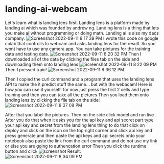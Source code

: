 # landing-ai-webcam
Let's learn what is landing lens first.
Landing lens is a platform made by landing ai which was founded by andrew ng.
Landing lens is a thing that lets you make ai without programming or doing math.
Landing ai is also my dads company.
![Screenshot 2022-09-11 8 17 39 PM](https://user-images.githubusercontent.com/69127002/189567699-e9256993-dab0-41bd-8e9c-b939298b7b5e.png)
I wrote this code on google colab that controlls to webcam and asks landing lens for the result.
So you wont have to use any camera app.
You can take pictures for the training data and testing data.
![Screenshot 2022-09-11 8 20 32 PM](https://user-images.githubusercontent.com/69127002/189567944-3a0a03c7-5d9f-4ad7-b168-ad1698090bda.png)
Then I downloaded all of the data by clicking the files tab on the side and downloading them onto landing lens
![Screenshot 2022-09-11 8 22 09 PM](https://user-images.githubusercontent.com/69127002/189568104-8c3dcc8e-a0bf-4715-a049-7dae96fcbc15.png)
Then I pressed train!
![Screenshot 2022-09-11 8 36 12 PM](https://user-images.githubusercontent.com/69127002/189569366-c669b8ed-defa-48b2-ae70-481d402220f5.png)

Then I copied the curl command and a program that uses the landing lens API to make the it predict stuff the same...  but with the webacam!
Here is how you can use it yourself.
for now just press the first 2 cells and type training
and then you can take all the pictures
Then you load them onto landing lens by clicking the file tab on the side!
![Screenshot 2022-09-11 8 37 08 PM](https://user-images.githubusercontent.com/69127002/189569467-f9069b28-339f-41a7-8101-c4635313db3b.png)

After that you label the pictures.
Then on the side click model and run live
After you do that
when it asks you for the api key and api secret part type your api key and secret from the landing lens thing
to do that click on deploy and click on the icon on the top right corner
and click api key and press generate and then paste the api keys and api secrets onto your notebook
also paste the link from the curl command and do not use my link or else you are going to authencation error
Then you click the runtime button and click 
![screenshot](https://user-images.githubusercontent.com/69127002/189499541-83974ec7-9178-40be-8789-d36b9c981866.png)
Result:
![Screenshot 2022-09-11 8 34 09 PM](https://user-images.githubusercontent.com/69127002/189569193-fd0c7110-1790-4b7c-b20d-f6a09fa062c9.png)
